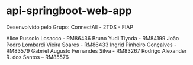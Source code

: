 # api-springboot-web-app

Desenvolvido pelo Grupo: ConnectAll - 2TDS - FIAP

Alice Russolo Losacco - RM86436
Bruno Yudi Tiyoda - RM84199
João Pedro Lombardi Vieira Soares - RM86433
Ingrid Pinheiro Gonçalves - RM83579
Gabriel Augusto Fernandes Silva - RM83267
Rodrigo Alexander R. dos Santos – RM85576
